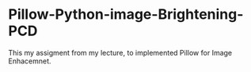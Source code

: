 # Pillow-Python-image-Brightening-PCD
This my assigment from my lecture, to implemented Pillow for Image Enhacemnet.
